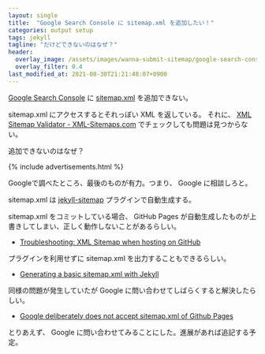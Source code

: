 ```yaml
---
layout: single
title:  "Google Search Console に sitemap.xml を追加したい！"
categories: output setup
tags: jekyll
tagline: "だけどできないのはなぜ？"
header:
  overlay_image: /assets/images/wanna-submit-sitemap/google-search-console-sitemap.png
  overlay_filter: 0.4
last_modified_at: 2021-08-30T21:21:48:07+0900
---
```

[Google Search Console](https://search.google.com/search-console) に [sitemap.xml](https://takaokouji.github.io/sitemap.xml) を追加できない。

sitemap.xml にアクセスするとそれっぽい XML を返している。
それに、 [XML Sitemap Validator - XML-Sitemaps.com](https://www.xml-sitemaps.com/validate-xml-sitemap.html?op=validate-xml-sitemap&go=1&sitemapurl=https%3A%2F%2Ftakaokouji.github.io%2Fsitemap.xml&submit=Validate+Sitemap) でチェックしても問題は見つからない。

追加できないのはなぜ？

{% include advertisements.html %}

Googleで調べたところ、最後のものが有力。つまり、 Google に相談しろと。

sitemap.xml は [jekyll-sitemap](https://github.com/jekyll/jekyll-sitemap) プラグインで自動生成する。

sitemap.xml をコミットしている場合、 GitHub Pages が自動生成したものが上書きしてしまい、正しく動作しないことがあるらしい。
- [Troubleshooting: XML Sitemap when hosting on GitHub](https://www.cross-validated.com/XML-Sitemap-Problem-when-hosting-on-GitHub/)

プラグインを利用せずに sitemap.xml を出力することもできるらしい。
- [Generating a basic sitemap.xml with Jekyll](http://www.independent-software.com/generating-a-sitemap-xml-with-jekyll-without-a-plugin.html)

同様の問題が発生していたが Google に問い合わせてしばらくすると解決したらしい。
- [Google deliberately does not accept sitemap.xml of Github Pages](https://github.community/t/google-deliberately-does-not-accept-sitemap-xml-of-github-pages/184937)

とりあえず、 Google に問い合わせてみることにした。進展があれば追記する予定。
